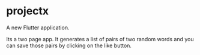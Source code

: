 # projectx

A new Flutter application.

Its a two page app. It generates a list of pairs of two random words and you can save those pairs by clicking on the like button.
